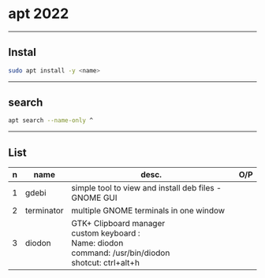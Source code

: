 # apt 2022

---

## Instal
````sh
sudo apt install -y <name>
````

---

## search
````sh
apt search --name-only ^
````

---

## List
|n|name|desc.|O/P|
|-|----|-----|---|
|1|gdebi|simple tool to view and install deb files - GNOME GUI||
|2|terminator|multiple GNOME terminals in one window||
|3|diodon|GTK+ Clipboard manager<br/>custom keyboard :<br/> Name: diodon<br/> command: /usr/bin/diodon<br/> shotcut: ctrl+alt+h||
